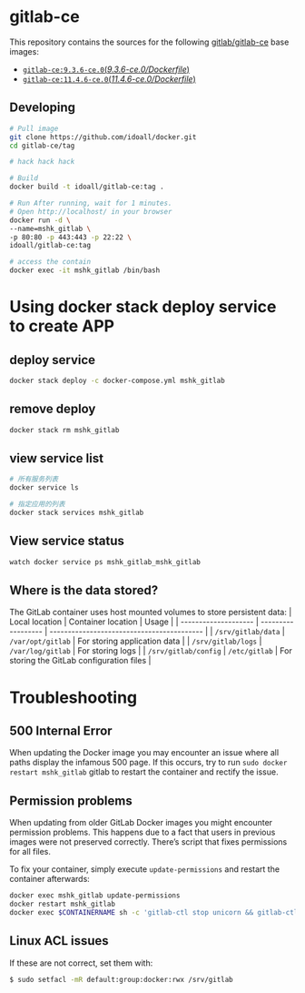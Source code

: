 gitlab-ce
=============


This repository contains the sources for the following [gitlab/gitlab-ce](https://hub.docker.com/r/gitlab/gitlab-ce/) base images:
- [`gitlab-ce:9.3.6-ce.0`(*9.3.6-ce.0/Dockerfile*)](https://github.com/idoall/docker/blob/master/gitlab-ce/9.3.6-ce.0/Dockerfile)
- [`gitlab-ce:11.4.6-ce.0`(*11.4.6-ce.0/Dockerfile*)](https://github.com/idoall/docker/blob/master/gitlab-ce/11.4.6-ce.0/Dockerfile)


## Developing

```bash
# Pull image
git clone https://github.com/idoall/docker.git
cd gitlab-ce/tag

# hack hack hack

# Build
docker build -t idoall/gitlab-ce:tag .

# Run After running, wait for 1 minutes.
# Open http://localhost/ in your browser
docker run -d \
--name=mshk_gitlab \
-p 80:80 -p 443:443 -p 22:22 \
idoall/gitlab-ce:tag

# access the contain
docker exec -it mshk_gitlab /bin/bash
```



# Using docker stack deploy service to create APP



## deploy service

```bash
docker stack deploy -c docker-compose.yml mshk_gitlab
```

## remove deploy

```bash
docker stack rm mshk_gitlab
```

## view service list

```bash
# 所有服务列表
docker service ls

# 指定应用的列表
docker stack services mshk_gitlab
```

## View service status

```bash
watch docker service ps mshk_gitlab_mshk_gitlab
```

## Where is the data stored?

The GitLab container uses host mounted volumes to store persistent data:
| Local location       | Container location | Usage                                      |
| -------------------- | ------------------ | ------------------------------------------ |
| `/srv/gitlab/data`   | `/var/opt/gitlab`  | For storing application data               |
| `/srv/gitlab/logs`   | `/var/log/gitlab`  | For storing logs                           |
| `/srv/gitlab/config` | `/etc/gitlab`      | For storing the GitLab configuration files |


# Troubleshooting

## 500 Internal Error
When updating the Docker image you may encounter an issue where all paths display the infamous 500 page. If this occurs, try to run `sudo docker restart mshk_gitlab` gitlab to restart the container and rectify the issue.

## Permission problems
When updating from older GitLab Docker images you might encounter permission problems. This happens due to a fact that users in previous images were not preserved correctly. There’s script that fixes permissions for all files.

To fix your container, simply execute `update-permissions` and restart the container afterwards:
```bash
docker exec mshk_gitlab update-permissions
docker restart mshk_gitlab
docker exec $CONTAINERNAME sh -c 'gitlab-ctl stop unicorn && gitlab-ctl stop sidekiq && gitlab-ctl start'
```

## Linux ACL issues
If these are not correct, set them with: 
```bash
$ sudo setfacl -mR default:group:docker:rwx /srv/gitlab
```
